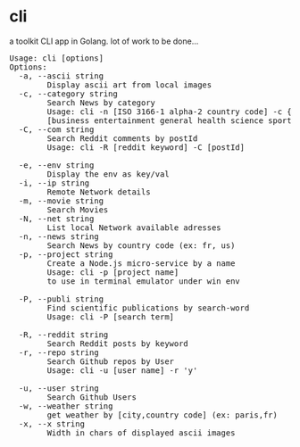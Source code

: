 # cli
a toolkit CLI app in Golang. lot of work to be done...

<pre>Usage: cli [options]
Options:
  -a, --ascii string
    	Display ascii art from local images
  -c, --category string
    	Search News by category
        Usage: cli -n [ISO 3166-1 alpha-2 country code] -c {one of:}
        [business entertainment general health science sports technology]
  -C, --com string
    	Search Reddit comments by postId
        Usage: cli -R [reddit keyword] -C [postId]

  -e, --env string
    	Display the env as key/val
  -i, --ip string
    	Remote Network details
  -m, --movie string
    	Search Movies
  -N, --net string
    	List local Network available adresses
  -n, --news string
    	Search News by country code (ex: fr, us)
  -p, --project string
    	Create a Node.js micro-service by a name
        Usage: cli -p [project name]
        to use in terminal emulator under win env

  -P, --publi string
    	Find scientific publications by search-word
        Usage: cli -P [search term]

  -R, --reddit string
    	Search Reddit posts by keyword
  -r, --repo string
    	Search Github repos by User
        Usage: cli -u [user name] -r &apos;y&apos;

  -u, --user string
    	Search Github Users
  -w, --weather string
    	get weather by [city,country code] (ex: paris,fr)
  -x, --x string
    	Width in chars of displayed ascii images</pre>
